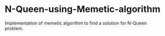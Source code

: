 # N-Queen-using-Memetic-algorithm

Implementation of memetic algorithm to find a solution for N-Queen problem.
